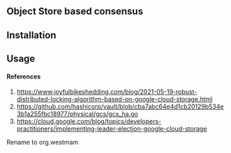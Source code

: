 ## Object Store based consensus

## Installation

## Usage

#### References

1. https://www.joyfulbikeshedding.com/blog/2021-05-19-robust-distributed-locking-algorithm-based-on-google-cloud-storage.html
2. https://github.com/hashicorp/vault/blob/cba7abc64e4d1cb20129b534e3b1a255fbc18977/physical/gcs/gcs_ha.go
3. https://cloud.google.com/blog/topics/developers-practitioners/implementing-leader-election-google-cloud-storage

Rename to org.westmam
